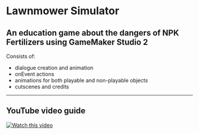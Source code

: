 # Lawnmower Simulator
 An education game about the dangers of NPK Fertilizers using GameMaker Studio 2
 ---
 Consists of:
 - dialogue creation and animation
 - onEvent actions
 - animations for both playable and non-playable objects
 - cutscenes and credits
---
YouTube video guide
---
[![Watch this video](https://img.youtube.com/vi/djGmNwlmVlc/0.jpg)](https://www.youtube.com/watch?v=djGmNwlmVlc)
